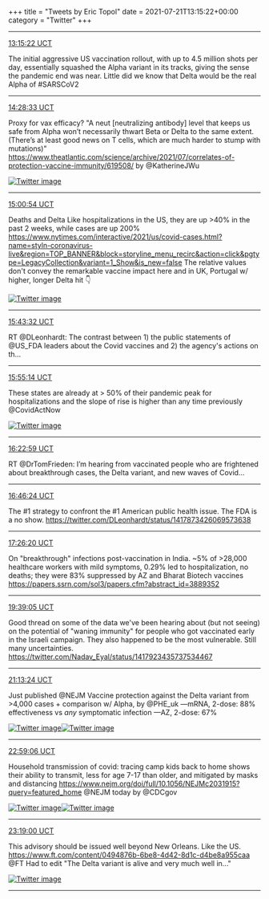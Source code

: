 +++
title = "Tweets by Eric Topol" 
date = 2021-07-21T13:15:22+00:00
category = "Twitter"
+++


---

<a href="https://twitter.com/erictopol/status/1417835595435450371" target="_blank" rel="noreferer">13:15:22 UCT</a>

The initial aggressive US vaccination rollout, with up to 4.5 million shots per day, essentially squashed the Alpha variant in its tracks, giving the sense the pandemic end was near. 
Little did we know that Delta would be the real Alpha of #SARSCoV2



---

<a href="https://twitter.com/erictopol/status/1417854010451628040" target="_blank" rel="noreferer">14:28:33 UCT</a>

Proxy for vax efficacy?
"A neut [neutralizing antibody] level that keeps us safe from Alpha won’t necessarily thwart Beta or Delta to the same extent. (There’s at least good news on T cells, which are much harder to stump with mutations)"
https://www.theatlantic.com/science/archive/2021/07/correlates-of-protection-vaccine-immunity/619508/ by @KatherineJWu 

<a href="E606Z_XVIAU8uVY.jpg"  ><img src="E606Z_XVIAU8uVY.jpg" alt="Twitter image" ></img></a>

---

<a href="https://twitter.com/erictopol/status/1417862154305216525" target="_blank" rel="noreferer">15:00:54 UCT</a>

Deaths and Delta
Like hospitalizations in the US, they are up &gt;40% in the past 2 weeks, while cases are up 200% https://www.nytimes.com/interactive/2021/us/covid-cases.html?name=styln-coronavirus-live&region=TOP_BANNER&block=storyline_menu_recirc&action=click&pgtype=LegacyCollection&variant=1_Show&is_new=false
The relative values don't convey the remarkable vaccine impact here and in UK, Portugal w/ higher, longer Delta hit 👇 

<a href="E60-2O3VkAgRtOO.jpg"  ><img src="E60-2O3VkAgRtOO.jpg" alt="Twitter image" ></img></a>

---

<a href="https://twitter.com/erictopol/status/1417872882412056582" target="_blank" rel="noreferer">15:43:32 UCT</a>

RT @DLeonhardt: The contrast between 1) the public statements of @US_FDA leaders about the Covid vaccines and 2) the agency's actions on th…



---

<a href="https://twitter.com/erictopol/status/1417875825060311040" target="_blank" rel="noreferer">15:55:14 UCT</a>

These states are already at &gt; 50% of their pandemic peak for hospitalizations and the slope of rise is higher than any time previously 
@CovidActNow 

<a href="E61OMI1VgAIB3BS.jpg"  ><img src="E61OMI1VgAIB3BS.jpg" alt="Twitter image" ></img></a>

---

<a href="https://twitter.com/erictopol/status/1417882807737622535" target="_blank" rel="noreferer">16:22:59 UCT</a>

RT @DrTomFrieden: I’m hearing from vaccinated people who are frightened about breakthrough cases, the Delta variant, and new waves of Covid…



---

<a href="https://twitter.com/erictopol/status/1417888702735413251" target="_blank" rel="noreferer">16:46:24 UCT</a>

The #1 strategy to confront the #1 American public health issue. The FDA is a no show. https://twitter.com/DLeonhardt/status/1417873426069573638



---

<a href="https://twitter.com/erictopol/status/1417898752698814464" target="_blank" rel="noreferer">17:26:20 UCT</a>

On "breakthrough" infections post-vaccination in India.
 ~5% of &gt;28,000 healthcare workers with mild symptoms, 0.29% led to hospitalization, no deaths; they were 83% suppressed by AZ and Bharat Biotech vaccines
https://papers.ssrn.com/sol3/papers.cfm?abstract_id=3889352



---

<a href="https://twitter.com/erictopol/status/1417932158065254401" target="_blank" rel="noreferer">19:39:05 UCT</a>

Good thread on some of the data we've been hearing about (but not seeing) on the potential of "waning immunity" for people who got vaccinated early in the Israeli campaign. They also happened to be the most vulnerable. 
Still many uncertainties. https://twitter.com/Nadav_Eyal/status/1417923435737534467



---

<a href="https://twitter.com/erictopol/status/1417955897087725569" target="_blank" rel="noreferer">21:13:24 UCT</a>

Just published @NEJM 
Vaccine protection against the Delta variant from &gt;4,000 cases + comparison w/ Alpha, by @PHE_uk 
—mRNA, 2-dose: 88% effectiveness vs *any* symptomatic infection
—AZ, 2-dose: 67% 

<a href="E62OE-4UYAASgA4.jpg"  ><img src="E62OE-4UYAASgA4.jpg" alt="Twitter image" ></img></a><a href="E62PRckVIAAtPEq.jpg"  ><img src="E62PRckVIAAtPEq.jpg" alt="Twitter image" ></img></a>

---

<a href="https://twitter.com/erictopol/status/1417982497476911107" target="_blank" rel="noreferer">22:59:06 UCT</a>

Household transmission of covid: tracing camp kids back to home shows their ability to transmit, less for age 7-17 than older, and mitigated by masks and distancing
https://www.nejm.org/doi/full/10.1056/NEJMc2031915?query=featured_home @NEJM today by @CDCgov 

<a href="E62vXW1VUAITeMi.jpg"  ><img src="E62vXW1VUAITeMi.jpg" alt="Twitter image" ></img></a><a href="E62vZAgUcAMCLaq.jpg"  ><img src="E62vZAgUcAMCLaq.jpg" alt="Twitter image" ></img></a>

---

<a href="https://twitter.com/erictopol/status/1417987504628584454" target="_blank" rel="noreferer">23:19:00 UCT</a>

This advisory should be issued well beyond New Orleans. Like the US. https://www.ft.com/content/0494876b-6be8-4d42-8d1c-d4be8a955caa @FT 
Had to edit "The Delta variant is alive and very much well in..." 

<a href="E62zv-sVcAUzLdf.jpg"  ><img src="E62zv-sVcAUzLdf.jpg" alt="Twitter image" ></img></a>

---